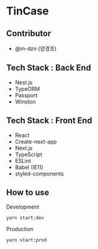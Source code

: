 # TinCase
## Contributor
- @m-dzn (양경호)

## Tech Stack : Back End
- Nest.js
- TypeORM
- Passport
- Winston

## Tech Stack : Front End
- React
- Create-next-app
- Next.js
- TypeScript
- ESLint
- Babel (IE11)
- styled-components

## How to use
Development
```
yarn start:dev
```

Production
```
yarn start:prod
```